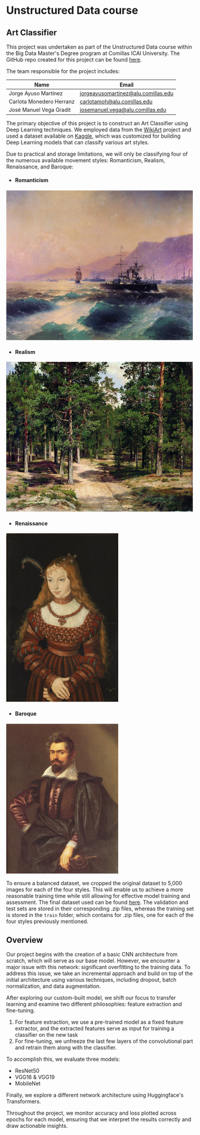 # **Unstructured Data course**

## **Art Classifier**

This project was undertaken as part of the Unstructured Data course within the Big Data Master's Degree program at Comillas ICAI University. The GitHub repo created for this project can be found [here](https://github.com/jorge-ayuso/art-classifier).

The team responsible for the project includes:

|Name                    |Email                              |
|------------------------|-----------------------------------|
|Jorge Ayuso Martínez    |jorgeayusomartinez@alu.comillas.edu|
|Carlota Monedero Herranz|carlotamoh@alu.comillas.edu        |
|José Manuel Vega Gradit |josemanuel.vega@alu.comillas.edu   |

The primary objective of this project is to construct an Art Classifier using Deep Learning techniques. We employed data from the [WikiArt](https://www.wikiart.org/) project and used a dataset available on [Kaggle](https://www.kaggle.com/datasets/sivarazadi/wikiart-art-movementsstyles), which was customized for building Deep Learning models that can classify various art styles. 

Due to practical and storage limitations, we will only be classifying four of the numerous available movement styles: Romanticism, Realism, Renaissance, and Baroque:

- #### Romanticism

<p align="left">
    <img src="docs/romanticism_example.jpg" width="500" height="400" />
<p>

- #### Realism

<p align="left">
    <img src="docs/realism_example.jpg" width="500" height="400" />
<p>

- #### Renaissance

<p align="left">
    <img src="docs/renaissance_example.jpg" width="300" height="450" />
<p>

- #### Baroque

<p align="left">
    <img src="docs/baroque_example.jpg" width="300" height="400" />
<p>

To ensure a balanced dataset, we cropped the original dataset to 5,000 images for each of the four styles. This will enable us to achieve a more reasonable training time while still allowing for effective model training and assessment. The final dataset used can be found [here](https://drive.google.com/drive/folders/1rEL2TdfIUkHX49IKhB6mx746CR0quYPM?usp=share_link). The validation and test sets are stored in their corresponding .zip files, whereas the training set is stored in the `train` folder, which contains for .zip files, one for each of the four styles previously mentioned.

## Overview

Our project begins with the creation of a basic CNN architecture from scratch, which will serve as our base model. However, we encounter a major issue with this network: significant overfitting to the training data. To address this issue, we take an incremental approach and build on top of the initial architecture using various techniques, including dropout, batch normalization, and data augmentation.

After exploring our custom-built model, we shift our focus to transfer learning and examine two different philosophies: feature extraction and fine-tuning.

1. For feature extraction, we use a pre-trained model as a fixed feature extractor, and the extracted features serve as input for training a classifier on the new task
2. For fine-tuning, we unfreeze the last few layers of the convolutional part and retrain them along with the classifier.

To accomplish this, we evaluate three models:

+ ResNet50
+ VGG16 & VGG19
+ MobileNet

Finally, we explore a different network architecture using Huggingface's Transformers. 

Throughout the project, we monitor accuracy and loss plotted across epochs for each model, ensuring that we interpret the results correctly and draw actionable insights.